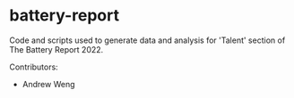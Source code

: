 # battery-report

Code and scripts used to generate data and analysis for 'Talent' section of The Battery Report 2022.

Contributors:
- Andrew Weng
